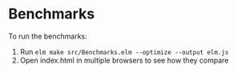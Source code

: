 # Benchmarks

To run the benchmarks:

1. Run `elm make src/Benchmarks.elm --optimize --output elm.js`
2. Open index.html in multiple browsers to see how they compare

